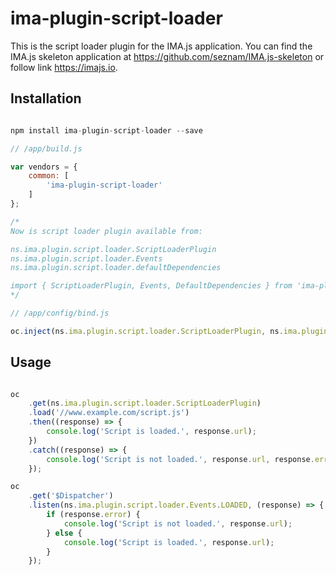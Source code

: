 # ima-plugin-script-loader

This is the script loader plugin for the IMA.js application.
You can find the IMA.js skeleton application at <https://github.com/seznam/IMA.js-skeleton>
or follow link <https://imajs.io>.

## Installation

```javascript

npm install ima-plugin-script-loader --save

```

```javascript
// /app/build.js

var vendors = {
	common: [
		'ima-plugin-script-loader'
	]
};

/*
Now is script loader plugin available from:

ns.ima.plugin.script.loader.ScriptLoaderPlugin
ns.ima.plugin.script.loader.Events
ns.ima.plugin.script.loader.defaultDependencies

import { ScriptLoaderPlugin, Events, DefaultDependencies } from 'ima-plugin-script-loader';
*/

```

```javascript
// /app/config/bind.js

oc.inject(ns.ima.plugin.script.loader.ScriptLoaderPlugin, ns.ima.plugin.script.loader.defaultDependencies);

```

## Usage

```javascript

oc
	.get(ns.ima.plugin.script.loader.ScriptLoaderPlugin)
	.load('//www.example.com/script.js')
	.then((response) => {
		console.log('Script is loaded.', response.url);
	})
	.catch((response) => {
		console.log('Script is not loaded.', response.url, response.error);
	});

oc
	.get('$Dispatcher')
	.listen(ns.ima.plugin.script.loader.Events.LOADED, (response) => {
		if (response.error) {
			console.log('Script is not loaded.', response.url);
		} else {
			console.log('Script is loaded.', response.url);
		}
	});

```
